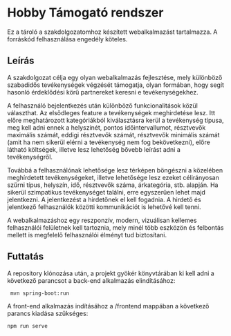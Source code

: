
# Hobby Támogató rendszer
	
Ez a tároló a szakdolgozatomhoz készített webalkalmazást tartalmazza. A forráskód felhasználása engedély köteles.

## Leírás

A szakdolgozat célja egy olyan webalkalmazás fejlesztése, mely különböző szabadidős tevékenységek végzését támogatja, olyan formában, hogy segít hasonló érdeklődési körű partnereket keresni e tevékenységekhez.

A felhasználó bejelentkezés után különböző funkcionalitások közül választhat. Az elsődleges feature a tevékenységek meghirdetése  lesz. Itt előre meghatározott kategóriákból kiválasztásra kerül a tevékenység típusa, meg kell adni ennek a helyszínét, pontos időintervallumot, résztvevők maximális számát, eddigi résztvevők számát, résztvevők minimális számát (amit ha nem sikerül elérni a tevékenység nem fog bekövetkezni), előre látható költségek, illetve lesz lehetőség bővebb leírást adni a tevékenységről.

Továbbá a felhasználónak lehetősége lesz térképen böngészni a közelében meghírdetett tevékenységeket, illetve lehetősége lesz ezeket célirányosan szűrni típus, helyszín, idő, résztvevők száma, árkategória, stb. alapján. Ha sikerül szimpatikus tevékenységet találni, erre egyszerűen lehet majd jelentkezni. A jelentkezést a hirdetőnek el kell fogadnia. A hirdető és jelentkező felhasználók közötti kommunikációt is lehetővé kell tenni.

A webalkalmazáshoz egy reszponzív, modern, vizuálisan kellemes felhasználói felületnek kell tartoznia, mely minél több eszközön és felbontás mellett is megfelelő felhasználói élményt tud biztosítani.

## Futtatás

A repository klónozása után, a projekt gyökér könyvtárában ki kell adni a következő parancsot a back-end alkalmazás elindításához:
``````console
 mvn spring-boot:run
``````
A front-end alkalmazás indításához a /frontend mappában a következő parancs kiadása szükséges:
``````console
npm run serve
``````
